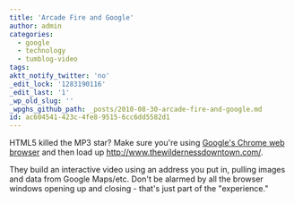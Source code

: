 ```yaml
---
title: 'Arcade Fire and Google'
author: admin
categories:
  - google
  - technology
  - tumblog-video
tags: 
aktt_notify_twitter: 'no'
_edit_lock: '1283190116'
_edit_last: '1'
_wp_old_slug: ''
_wpghs_github_path: _posts/2010-08-30-arcade-fire-and-google.md
id: ac604541-423c-4fe8-9515-6cc6dd5582d1
---
```

<p>HTML5 killed the MP3 star?  Make sure you're using <a href="http://www.google.com/chrome">Google's Chrome web browser</a> and then load up <a href="http://www.thewildernessdowntown.com/">http://www.thewildernessdowntown.com/</a>.</p>
<p>They build an interactive video using an address you put in, pulling images and data from Google Maps/etc.  Don't be alarmed by all the browser windows opening up and closing - that's just part of the "experience."</p>
